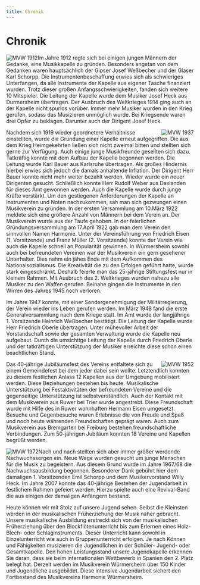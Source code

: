 ```yaml
---
title: Chronik
---
```


Chronik
=======

<div class="l-box" style="float: left">
  <img src="/images/verein/chronik/mvw_1912.jpg" alt="MVW 1912">
</div>

Im Jahre 1912 regte sich bei einigen jungen Männern der Gedanke, eine Musikkapelle zu gründen. Besonders angetan von dem Gedanken waren hauptsächlich der Gipser Josef Weßbecher und der Glaser Karl Schorpp. Die Instrumentenbeschaffung erwies sich als schwieriges Unterfangen, da alle Instrumente der Kapelle aus eigener Tasche finanziert wurden. Trotz dieser großen Anfangsschwierigkeiten, fanden sich weitere 10 Mitspieler. Die Leitung der Kapelle wurde dem Musiker Josef Heck aus Durmersheim übertragen. Der Ausbruch des Weltkrieges 1914 ging auch an der Kapelle nicht spurlos vorüber. Immer mehr Musiker wurden in den Krieg gerufen, sodass das Musizieren unmöglich wurde. Bei Kriegsende waren drei Opfer zu beklagen. Darunter auch der Dirigent Josef Heck. 

<div class="l-box" style="float: right">
  <img src="/images/verein/chronik/mvw_1937.jpg" alt="MVW 1937">
</div>

Nachdem sich 1919 wieder geordnetere Verhältnisse einstellten, wurde die Gründung einer Kapelle erneut aufgegriffen. Die aus dem Krieg Heimgekehrten ließen sich nicht zweimal bitten und stellten sich gerne zur Verfügung. Auch einige junge Musikfreunde gesellten sich dazu. Tatkräftig konnte mit dem Aufbau der Kapelle begonnen werden. Die Leitung wurde Karl Bauer aus Karlsruhe übertragen. Als großes Hindernis hierbei erwies sich jedoch die damals anhaltende Inflation. Der Dirigent Herr Bauer konnte nicht mehr weiter bezahlt werden.   Wieder wurde ein neuer Dirigenten gesucht. Schließlich konnte Herr Rudolf Weber aus Daxlanden für dieses Amt gewonnen werden. Auch die Kapelle wurde durch junge Kräfte verstärkt. Um den gestiegenen Anforderungen der Kapelle an Instrumenten und Noten nachzukommen, sah man sich gezwungen einen Musikverein zu gründen. In der ersten Versammlung am 10.März 1922 meldete sich eine größere Anzahl von Männern bei dem Verein an. Der Musikverein wurde aus der Taufe gehoben. In der feierlichen Gründungsversammlung am 17.April 1922 gab man dem Verein den sinnvollen Namen Harmonie. Unter der Vereinsführung von Friedrich Eisen (1. Vorsitzende) und Franz Müller (2. Vorsitzende) konnte der Verein wie auch die Kapelle schnell an Popularität gewinnen. In Würmersheim sowohl auch bei befreundeten Vereinen war der Musikverein ein gern gesehener Unterhalter. Dies nahm ein jähes Ende mit dem Aufkommen des Nationalsozialismus. Die Kreativität die zu den Erfolgen geführt hatte, wurde stark eingeschränkt. Deshalb feierte man das 25-jährige Stiftungsfest nur in kleinem Rahmen. Mit Ausbruch des 2. Weltkrieges wurden nahezu alle Musiker zu den Waffen gerufen. Beinahe gingen die Instrumente in den Wirren des Jahres 1945 noch verloren.

<div class="l-box" style="float: left">
  <img src="/images/verein/chronik/mvw_GM.jpg" alt="">
</div>

Im Jahre 1947 konnte, mit einer Sondergenehmigung der Militärregierung, der Verein wieder ins Leben gerufen werden. Im März 1948 fand die erste Generalversammlung nach dem Kriege statt. Im Amt wurde der langjährige 1. Vorsitzende Heinrich Weßbecher  bestätigt. Die Leitung der Kapelle wurde Herr Friedrich Oberle übertragen. Unter mühevoller Arbeit der Vorstandschaft sowie der gesamten Verwaltung wurde die Kapelle neu aufgebaut. Durch die umsichtige Leitung der Kapelle durch Friedrich Oberle und der tatkräftigen Unterstützung der Musiker erreichte diese schon einen beachtlichen Stand.

<div class="l-box" style="float: right">
  <img src="/images/verein/chronik/mvw_1952.jpg" alt="MVW 1952">
</div>

Das 40-jährige Jubiläumsfest des Vereins entfaltete sich zu einem Gemeindefest bei dem jeder dabei sein wollte. Letztendlich konnten zu diesem festlichen Anlass 12 Kapellen aus der Umgebung mobilisiert werden. Diese Beziehungen bestehen bis heute. Musikalische Unterstützung bei Festaktivitäten der befreundeten Vereine und die gegenseitige Unterstützung ist selbstverständlich. Auch der Kontakt mit dem Musikverein aus Ruwer bei Trier wurde angestrebt. Diese Freundschaft wurde mit Hilfe des in Ruwer wohnhaften Hermann Eisen umgesetzt. Besuche und Gegenbesuche waren Erlebnisse die von Freude und Spaß und noch heute währenden Freundschaften geprägt waren. Auch zum Musikverein aus Bremgarten bei Freiburg bestehen freundschaftliche Verbindungen. Zum 50-jährigen Jubiläum konnten 18 Vereine und Kapellen begrüßt werden.

<div class="l-box" style="float: left">
  <img src="/images/verein/chronik/mvw_1972.jpg" alt="MVW 1972">
</div>

Nach und nach stellten sich aber immer größer werdende Nachwuchssorgen ein. Neue Wege wurden gesucht um junge Menschen für die Musik zu begeistern. Aus diesem Grund wurde im Jahre 1967/68 die Nachwuchsausbildung begonnen. Besonderer Dank gebührt hier dem damaligen 1. Vorsitzenden Emil Schorpp und dem Musikervorstand Willy Heck. Im Jahre 2007 konnte das 40-jährige Bestehen der Jugendarbeit in festlichem Rahmen gefeiert werden. Hierzu spielte auch eine Revival-Band die aus einigen der damaligen Anfängern bestand.

Heute können wir mit Stolz auf unsere Jugend sehen. Selbst die Kleinsten werden in der musikalischen Früherziehung der Musik näher gebracht. Unsere musikalische Ausbildung erstreckt sich von  der musikalischen Früherziehung über den Blockflötenunterricht bis zum Erlernen eines Holz- Blech- oder Schlaginstruments. Dieser Unterricht kann sowohl in Einzelunterricht wie auch in Gruppenunterricht erfolgen. Je nach Können und Fähigkeiten musizieren die Jugendlichen in der Schüler- Jugend- oder Gesamtkapelle. Den hohen Leistungsstand unsere Jugendkapelle erkennen Sie daran, dass sie beim internationalen Wettbewerb in Spanien den 2. Platz belegt hat. Derzeit werden im Musikverein Würmersheim über 150 Kinder und Jugendliche ausgebildet. Diese intensive Jugendarbeit sichert den Fortbestand des Musikvereins Harmonie Würmersheim.
